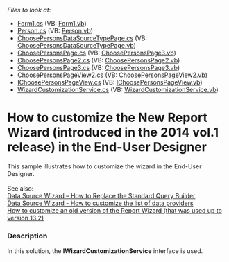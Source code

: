<!-- default file list -->
*Files to look at*:

* [Form1.cs](./CS/CustomWizardExample/Form1.cs) (VB: [Form1.vb](./VB/CustomWizardExample/Form1.vb))
* [Person.cs](./CS/CustomWizardExample/Person.cs) (VB: [Person.vb](./VB/CustomWizardExample/Person.vb))
* [ChoosePersonsDataSourceTypePage.cs](./CS/CustomWizardExample/Wizard/Presenters/ChoosePersonsDataSourceTypePage.cs) (VB: [ChoosePersonsDataSourceTypePage.vb](./VB/CustomWizardExample/Wizard/Presenters/ChoosePersonsDataSourceTypePage.vb))
* [ChoosePersonsPage.cs](./CS/CustomWizardExample/Wizard/Presenters/ChoosePersonsPage.cs) (VB: [ChoosePersonsPage3.vb](./VB/CustomWizardExample/Wizard/Presenters/ChoosePersonsPage3.vb))
* [ChoosePersonsPage2.cs](./CS/CustomWizardExample/Wizard/Presenters/ChoosePersonsPage2.cs) (VB: [ChoosePersonsPage2.vb](./VB/CustomWizardExample/Wizard/Presenters/ChoosePersonsPage2.vb))
* [ChoosePersonsPage3.cs](./CS/CustomWizardExample/Wizard/Presenters/ChoosePersonsPage3.cs) (VB: [ChoosePersonsPage3.vb](./VB/CustomWizardExample/Wizard/Presenters/ChoosePersonsPage3.vb))
* [ChoosePersonsPageView2.cs](./CS/CustomWizardExample/Wizard/Views/ChoosePersonsPageView2.cs) (VB: [ChoosePersonsPageView2.vb](./VB/CustomWizardExample/Wizard/Views/ChoosePersonsPageView2.vb))
* [IChoosePersonsPageView.cs](./CS/CustomWizardExample/Wizard/Views/IChoosePersonsPageView.cs) (VB: [IChoosePersonsPageView.vb](./VB/CustomWizardExample/Wizard/Views/IChoosePersonsPageView.vb))
* [WizardCustomizationService.cs](./CS/CustomWizardExample/Wizard/WizardCustomizationService.cs) (VB: [WizardCustomizationService.vb](./VB/CustomWizardExample/Wizard/WizardCustomizationService.vb))
<!-- default file list end -->
# How to customize the New Report Wizard (introduced in the 2014 vol.1 release) in the End-User Designer


<p>This sample illustrates how to customize the wizard in the End-User Designer.<br><br>See also:<br><a href="https://www.devexpress.com/Support/Center/p/T333785">Data Source Wizard – How to Replace the Standard Query Builder</a><br><a href="https://www.devexpress.com/Support/Center/p/T333751">Data Source Wizard - How to customize the list of data providers</a><br><a href="https://www.devexpress.com/Support/Center/p/E1538">How to customize an old version of the Report Wizard (that was used up to version 13.2)</a></p>


<h3>Description</h3>

In this solution, the <strong>IWizardCustomizationService</strong> interface is used.

<br/>


